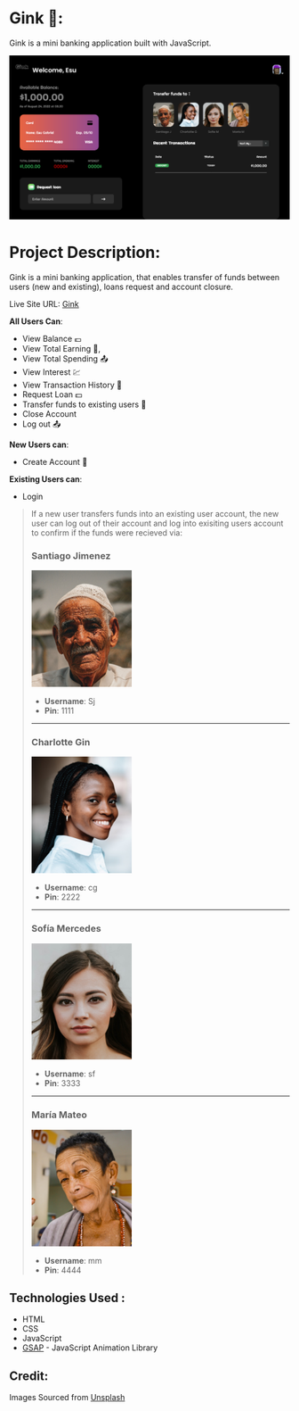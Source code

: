 # **Gink** 🏦:
Gink is a mini banking application built with JavaScript.

![Pictorial Description of Gink](./img/view.png)


# **Project Description**:

Gink is a mini banking application, that enables transfer of funds between users (new and existing), loans request and account closure. 

Live Site URL: [Gink](https://gink.netlify.app)

**All Users Can**:

- View Balance 💶
- View Total Earning 📩, 
- View Total Spending 📤 
- View Interest 💹
- View Transaction History 📜
- Request Loan 💵
- Transfer funds to existing users 💸
- Close Account
- Log out 📤

**New Users can**: 
- Create Account 📂

**Existing Users can**: 
- Login

> If a new user transfers funds into an existing user account, the new user can log out of their account and log into exisiting users account to confirm if the funds were recieved via:
>
> ### **Santiago Jimenez** </br>
>
> <img src="./img/img-1.jpg" width="180" height="auto"> </br>
>
> - **Username**: Sj
> - **Pin**: 1111
>
> ---
>
> ### **Charlotte Gin** </br>
>
> <img src="./img/img-2.jpg" width="180" height="auto"> </br>
>
> - **Username**: cg
> - **Pin**: 2222
>
> ---
>
> ### **Sofía Mercedes** </br>
>
> <img src="./img/img-3.jpg" width="180" height="auto"> </br>
>
> - **Username**: sf
> - **Pin**: 3333
>
> ---
>
> ### **María Mateo** </br>
>
> <img src="./img/img-4.jpg" width="180" height="auto"> </br>
>
> - **Username**: mm
> - **Pin**: 4444 </br>

## **Technologies Used** :
- HTML
- CSS
- JavaScript
- [GSAP](https://greensock.com/gsap/) - JavaScript Animation Library



## **Credit**: 
Images Sourced from [Unsplash](https://unsplash.com)